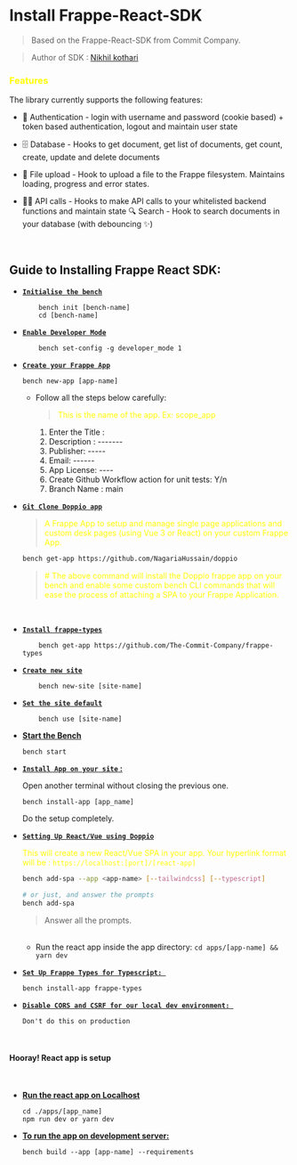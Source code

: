 # Install Frappe-React-SDK

> Based on the Frappe-React-SDK from Commit Company.

>Author of SDK : [Nikhil kothari](https://github.com/The-Commit-Company)

### <b><font color="yellow">Features</b></font>


The library currently supports the following features:

* 🔐 Authentication - login with username and password (cookie based) + token based authentication, logout and maintain user state

* 🗄 Database - Hooks to get document, get list of documents, get count, create, update and delete documents

* 📄 File upload - Hook to upload a file to the Frappe filesystem. Maintains loading, progress and error states.

* 🤙🏻 API calls - Hooks to make API calls to your whitelisted backend functions and maintain state
🔍 Search - Hook to search documents in your database (with debouncing ✨)
</br>


## <b>Guide to Installing Frappe React SDK</b>:

* <b><u>`Initialise the bench`</u></b>
    ```
        bench init [bench-name]
        cd [bench-name]
    ```
* <b><u>`Enable Developer Mode`</u></b>
    ```
        bench set-config -g developer_mode 1
    ```

*  <b><u>`Create your Frappe App`</u></b>

    ```
    bench new-app [app-name]
    ```
    * Follow all the steps below carefully: 

        > <font color="yellow">This is the name of the app. Ex: scope_app </font>
        1. Enter the Title : 
        2. Description : -------
        3. Publisher: -----
        4. Email: ------
        5. App License: ----
        6. Create Github Workflow action for unit tests: Y/n
        7. Branch Name : main

*  <b><u>`Git Clone Doppio app`</u></b>
    > <font color="yellow">A Frappe App to setup and manage single page applications and custom desk pages (using Vue 3 or React) on your custom Frappe App.</font>

    ```bash
    bench get-app https://github.com/NagariaHussain/doppio
    ```
    > <font color="yellow"># The above command will install the Doppio frappe app on your bench and enable some custom bench CLI commands that will ease the process of attaching a SPA to your Frappe Application.</font>
    

    </br>

* <b><u>`Install frappe-types`</u></b>
    ```
        bench get-app https://github.com/The-Commit-Company/frappe-types
    ```

* <b><u>`Create new site`</u></b>
    ```
        bench new-site [site-name]
    ```
* <b><u>`Set the site default`</u></b>
    ```
        bench use [site-name]
    ```

* <u><b>Start the Bench </b></u>

    ```
    bench start
    ```
* <b><u>``Install App on your site`` : </u></b>

    Open another terminal without closing the previous one.
    ```
    bench install-app [app_name]
    ```
    Do the setup completely.

* <b><u>`Setting Up React/Vue using Doppio`</b></u>

    <font color="yellow">This will create a new React/Vue SPA in your app. Your hyperlink format will be : `https://localhost:[port]/[react-app]`</font>
    ```bash
    bench add-spa --app <app-name> [--tailwindcss] [--typescript]

    # or just, and answer the prompts
    bench add-spa
    ```

    > Answer all the prompts.

    </br>

    - Run the react app inside the app directory: `cd apps/[app-name] && yarn dev`

* <b><u>`Set Up Frappe Types for Typescript: `</b></u>
    ```
    bench install-app frappe-types
    ```

* <b><u>`Disable CORS and CSRF for our local dev environment: `</b></u>
    ```
    Don't do this on production
    ```
</br>

<h4>Hooray! React app is setup </h4>
</br>


* <u><b>Run the react app on Localhost </b></u>

    ```
    cd ./apps/[app_name]
    npm run dev or yarn dev
    ```
* <b><u> To run the app on development server: </b></u>

    ```
    bench build --app [app-name] --requirements
    ```